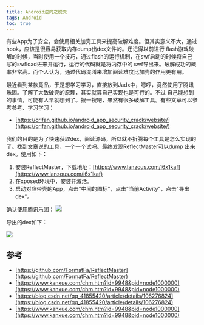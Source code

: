```yaml
---
title: Android逆向之脱壳
tags: Android
toc: true
---
```


有些App为了安全，会使用相关加壳工具来提高破解难度。但其实意义不大，通过hook，应该是很容易获取内存dump出dex文件的。还记得以前进行
flash游戏破解的时候，当时使用一个技巧，通过flash的运行机制，在swf启动的时候将自己写的swfload进来并运行，运行的代码就是将内存中的
swf导出来。破解成功的概率非常高。而个人认为，通过代码混淆来增加阅读难度比加壳的作用更有用。

最近看到某款竟品，于是想学习学习，直接放到Jadx中，嗯哼，竟然使用了腾讯乐固。了解了大致破壳的原理，其实就算自己实现也是可行的。不过
自己能想到的事情，可能有人早就想到了。搜一搜吧，果然有很多破解工具。有些文章可以参考参考、学习学习：

- [https://crifan.github.io/android_app_security_crack/website/](https://crifan.github.io/android_app_security_crack/website/)

我们的目的是为了快速获取dex，阅读源码，所以就不折腾每个工具是怎么实现的了。找到文章说的工具，一个一个试吧。最终发现ReflectMaster可以dump
出来dex。使用如下：


1. 安装ReflectMaster，下载地址：[https://www.lanzous.com/i6x1kaf](https://www.lanzous.com/i6x1kaf)
2. 在xposed环境中，安装并激活。
3. 启动对应带壳的App，点击"中间的图标"，点击"当前Activity"，点击"导出dex"。

确认使用腾讯乐固：
![](./crack_2.jpg)

导出的dex如下：

![](./crack_1.jpg)


## 参考

- [https://github.com/FormatFa/ReflectMaster](https://github.com/FormatFa/ReflectMaster)
- [https://www.kanxue.com/chm.htm?id=9948&pid=node1000000](https://www.kanxue.com/chm.htm?id=9948&pid=node1000000)
- [https://blog.csdn.net/qq_41855420/article/details/106276824](https://blog.csdn.net/qq_41855420/article/details/106276824)
- [https://www.kanxue.com/chm.htm?id=9948&pid=node1000000](https://www.kanxue.com/chm.htm?id=9948&pid=node1000000)





